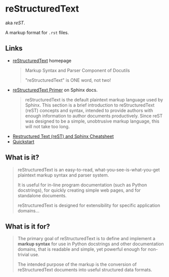 # reStructuredText

aka _reST_.

A markup format for `.rst` files.


## Links

- [reStructuredText](https://docutils.sourceforge.io/rst.html) homepage
    > Markup Syntax and Parser Component of Docutils
    >
    > "reStructuredText" is ONE word, not two!
- [reStructuredText Primer](https://www.sphinx-doc.org/en/master/usage/restructuredtext/basics.html) on Sphinx docs.
    > reStructuredText is the default plaintext markup language used by Sphinx. This section is a brief introduction to reStructuredText (reST) concepts and syntax, intended to provide authors with enough information to author documents productively. Since reST was designed to be a simple, unobtrusive markup language, this will not take too long.
- [Restructured Text (reST) and Sphinx Cheatsheet](https://thomas-cokelaer.info/tutorials/sphinx/rest_syntax.html)
- [Quickstart](https://docutils.sourceforge.io/docs/user/rst/quickstart.html)


## What is it?

> reStructuredText is an easy-to-read, what-you-see-is-what-you-get plaintext markup syntax and parser system. 
> 
> It is useful for in-line program documentation (such as Python docstrings), for quickly creating simple web pages, and for standalone documents. 
> 
> reStructuredText is designed for extensibility for specific application domains...


## What is it for?

> The primary goal of reStructuredText is to define and implement a **markup syntax** for use in Python docstrings and other documentation domains, that is readable and simple, yet powerful enough for non-trivial use. 
> 
> The intended purpose of the markup is the conversion of reStructuredText documents into useful structured data formats.
